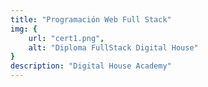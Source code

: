 ```yaml
---
title: "Programación Web Full Stack"
img: {
    url: "cert1.png",
    alt: "Diploma FullStack Digital House"
}
description: "Digital House Academy"
---
```


